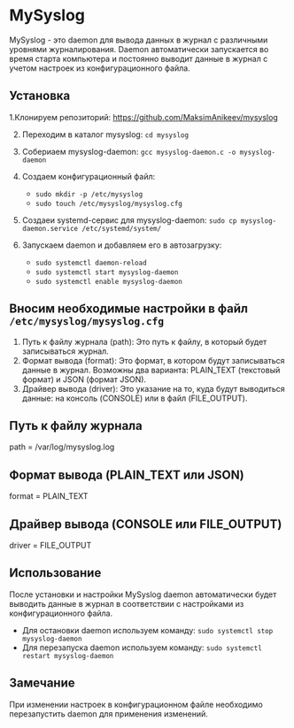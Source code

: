 # MySyslog

MySyslog - это daemon для вывода данных в журнал с различными уровнями журналирования. Daemon автоматически запускается во время старта компьютера и постоянно выводит данные в журнал с учетом настроек из конфигурационного файла.

## Установка
1.Клонируем репозиторий:
 https://github.com/MaksimAnikeev/mysyslog
  
2. Переходим в каталог mysyslog:
  `cd mysyslog`


3. Собериаем mysyslog-daemon: `gcc mysyslog-daemon.c -o mysyslog-daemon`

4. Создаем конфигурационный файл:
   * `sudo mkdir -p /etc/mysyslog`
   *  `sudo touch /etc/mysyslog/mysyslog.cfg`

5. Создаеи systemd-сервис для mysyslog-daemon: `sudo cp mysyslog-daemon.service /etc/systemd/system/`

6. Запускаем daemon и добавляем его в автозагрузку:
   * `sudo systemctl daemon-reload`
   * `sudo systemctl start mysyslog-daemon`
   * `sudo systemctl enable mysyslog-daemon`
   
  
## Вносим необходимые настройки в файл `/etc/mysyslog/mysyslog.cfg`
1. Путь к файлу журнала (path): Это путь к файлу, в который будет записываться журнал.
2. Формат вывода (format): Это формат, в котором будут записываться данные в журнал. Возможны два варианта: PLAIN_TEXT (текстовый формат) и JSON (формат JSON).
3. Драйвер вывода (driver): Это указание на то, куда будут выводиться данные: на консоль (CONSOLE) или в файл (FILE_OUTPUT).

## Путь к файлу журнала
path = /var/log/mysyslog.log

## Формат вывода (PLAIN_TEXT или JSON)
format = PLAIN_TEXT

## Драйвер вывода (CONSOLE или FILE_OUTPUT)
driver = FILE_OUTPUT

## Использование

После установки и настройки MySyslog daemon автоматически будет выводить данные в журнал в соответствии с настройками из конфигурационного файла.

* Для остановки daemon используем команду:
 `sudo systemctl stop mysyslog-daemon`
* Для перезапуска daemon используем команду:
 `sudo systemctl restart mysyslog-daemon`

## Замечание

При изменении настроек в конфигурационном файле необходимо перезапустить daemon для применения изменений.
